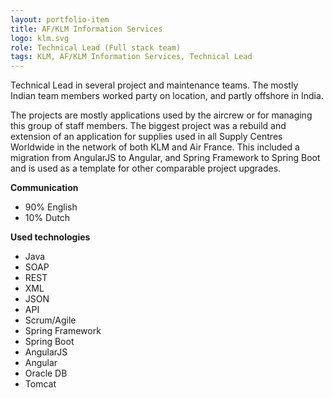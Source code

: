 ```yaml
---
layout: portfolio-item
title: AF/KLM Information Services
logo: klm.svg
role: Technical Lead (Full stack team)
tags: KLM, AF/KLM Information Services, Technical Lead
---
```


Technical Lead in several project and maintenance teams. The mostly Indian team members
worked party on location, and partly offshore in India.

The projects are mostly applications used by the aircrew or for managing this group of staff
members. The biggest project was a rebuild and extension of an application for supplies used in all
Supply Centres Worldwide in the network of both KLM and Air France. This included a migration from
AngularJS to Angular, and Spring Framework to Spring Boot and is used as a template for other
comparable project upgrades.

**Communication**

- 90% English
- 10% Dutch

**Used technologies**

- Java
- SOAP
- REST
- XML
- JSON
- API
- Scrum/Agile
- Spring Framework
- Spring Boot
- AngularJS
- Angular
- Oracle DB
- Tomcat
